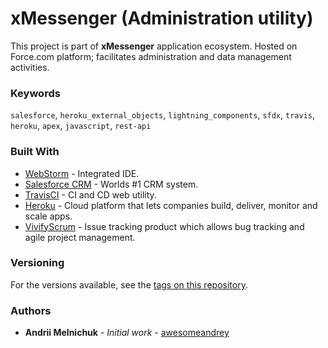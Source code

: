 # xMessenger (Administration utility)

This project is part of <b>xMessenger</b> application ecosystem. Hosted on Force.com platform; facilitates 
administration and data management activities.

### Keywords

`salesforce`, `heroku_external_objects`, `lightning_components`, `sfdx`, `travis`, `heroku`, `apex`, `javascript`, `rest-api`

### Built With

* [WebStorm](https://www.jetbrains.com/webstorm/) - Integrated IDE.
* [Salesforce CRM](https://www.salesforce.com/) - Worlds #1 CRM system.
* [TravisCI](https://travis-ci.com/) - CI and CD web utility.
* [Heroku](https://www.heroku.com/) - Cloud platform that lets companies build, deliver, monitor and scale apps.
* [VivifyScrum](https://app.vivifyscrum.com/) - Issue tracking product which allows bug tracking and agile project management.

### Versioning

For the versions available, see the [tags on this repository](https://github.com/awesomeandrey/xmessenger-admin/tags).

### Authors

* **Andrii Melnichuk** - *Initial work* - [awesomeandrey](https://github.com/awesomeandrey)